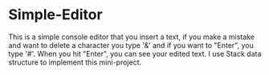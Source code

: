 # Simple-Editor
This is a simple console editor that you insert a text, if you make a mistake and want to delete a character you type '&' and if you want to "Enter", you type '#'. When you hit "Enter", you can see your edited text.
I use Stack data structure to implement this mini-project.
